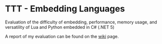 # TTT - Embedding Languages
Evaluation of the difficulty of embedding, performance, memory usage, and versatility of Lua and Python embedded in C# (.NET 5)

A report of my evaluation can be found on the [wiki](https://github.com/TeodorVecerdi/TTTEmbeddingLanguages/wiki/Embedding-Languages---Comparison) page.
